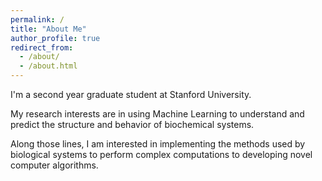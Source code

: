 ```yaml
---
permalink: /
title: "About Me"
author_profile: true
redirect_from: 
  - /about/
  - /about.html
---
```


I'm a second year graduate student at Stanford University. 

My research interests are in using Machine Learning to understand and predict the structure and behavior of biochemical systems. 

Along those lines, I am interested in implementing the methods used by biological systems to perform complex computations to developing novel computer algorithms. 